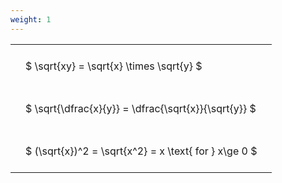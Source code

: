```yaml
---
weight: 1
---
```


<style type="text/css">
#T_a4919 th.col_heading {
  text-align: left;
  font-size: 1em;
}
#T_a4919 td {
  text-align: left;
  font-size: 1em;
  padding: 1.5em;
}
</style>
<table id="T_a4919">
  <thead>
  </thead>
  <tbody>
    <tr>
      <td id="T_a4919_row0_col0" class="data row0 col0" >$ \sqrt{xy} = \sqrt{x} \times \sqrt{y} $</td>
    </tr>
    <tr>
      <td id="T_a4919_row1_col0" class="data row1 col0" >$ \sqrt{\dfrac{x}{y}} = \dfrac{\sqrt{x}}{\sqrt{y}} $</td>
    </tr>
    <tr>
      <td id="T_a4919_row2_col0" class="data row2 col0" >$ (\sqrt{x})^2 = \sqrt{x^2} = x \text{ for } x\ge 0 $</td>
    </tr>
  </tbody>
</table>
